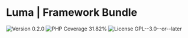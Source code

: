 # Luma | Framework Bundle

<div>
<!-- Version Badge -->
<img src="https://img.shields.io/badge/Version-0.2.0-blue" alt="Version 0.2.0">
<!-- PHP Coverage Badge -->
<img src="https://img.shields.io/badge/PHP Coverage-31.82%25-red" alt="PHP Coverage 31.82%">
<!-- License Badge -->
<img src="https://img.shields.io/badge/License-GPL--3.0--or--later-34ad9b" alt="License GPL--3.0--or--later">
</div>
